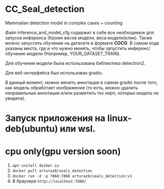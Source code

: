 # CC_Seal_detection
Mammalian detection model in complex cases + counting

Файл inference_and_model_cfg содержит в себе все необходимое для запуска инференса (Кроме весов модели, веса модели(клик). 
Также можно запустить обучение на датасете в формате **COCO**.
В самом коде указаны места, где и что нужно менять, чтобы запустить инференс/обучение модели (Например, YOUR_DATASET_TRAIN).

Для обучения модели была использована библиотека detectron2.

Для веб-интерфейса был использован gradio.

В данный момент, можно менять аннотации в самом gradio после того, как модель обработает изображение (то есть, можно удалить неправильные аннотации и/или разметить тех нерп, которых модель не увидела).

# Запуск приложения на linux-deb(ubuntu) или wsl. 
# cpu only(gpu version soon)
1. `apt-install docker.io`
2. `docker pull arturaz0/seals_detection`
3. `docker run -d -p 7860:7860 arturaz0/seals_detection:v1`
4. В браузере `http://localhost:7860/`
